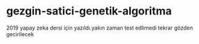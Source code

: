 # gezgin-satici-genetik-algoritma
2019 yapay zeka dersi için yazıldı.yakın zaman test edlimedi tekrar gözden gecirilecek

